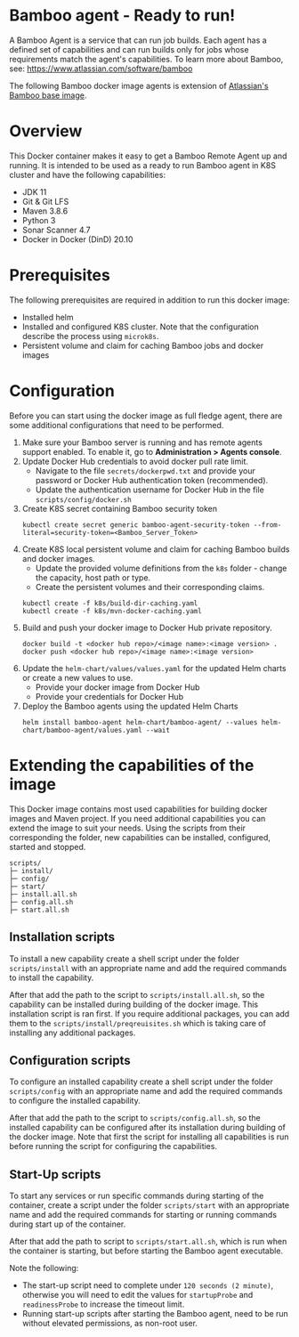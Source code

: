 # Bamboo agent - Ready to run!

A Bamboo Agent is a service that can run job builds. Each agent has a defined set of capabilities and can run builds only for jobs whose requirements match the agent's capabilities.
To learn more about Bamboo, see: https://www.atlassian.com/software/bamboo

The following Bamboo docker image agents is extension of [Atlassian's Bamboo base image](https://bitbucket.org/atlassian-docker/docker-bamboo-agent-base/src/master/).

# Overview

This Docker container makes it easy to get a Bamboo Remote Agent up and running. It is intended to be used as a ready to run Bamboo agent in K8S cluster and have the following capabilities:

* JDK 11
* Git & Git LFS
* Maven 3.8.6
* Python 3
* Sonar Scanner 4.7
* Docker in Docker (DinD) 20.10

# Prerequisites

The following prerequisites are required in addition to run this docker image:
* Installed helm
* Installed and configured K8S cluster. Note that the configuration describe the process using ```microk8s```.
* Persistent volume and claim for caching Bamboo jobs and docker images

# Configuration

Before you can start using the docker image as full fledge agent, there are some additional configurations that need to be performed.

1. Make sure your Bamboo server is running and has remote agents support enabled. To enable it, go to **Administration > Agents console**.
2. Update Docker Hub credentials to avoid docker pull rate limit.
   * Navigate to the file ```secrets/dockerpwd.txt``` and provide your password or Docker Hub authentication token (recommended).
   * Update the authentication username for Docker Hub in the file ```scripts/config/docker.sh```
3. Create K8S secret containing Bamboo security token
    ```shell
    kubectl create secret generic bamboo-agent-security-token --from-literal=security-token=<Bamboo_Server_Token>
    ```
4. Create K8S local persistent volume and claim for caching Bamboo builds and docker images.
   * Update the provided volume definitions from the ```k8s``` folder - change the capacity, host path or type.
   * Create the persistent volumes and their corresponding claims.
   ```shell
   kubectl create -f k8s/build-dir-caching.yaml
   kubectl create -f k8s/mvn-docker-caching.yaml
   ```
5. Build and push your docker image to Docker Hub private repository.
    ```shell
    docker build -t <docker hub repo>/<image name>:<image version> .
    docker push <docker hub repo>/<image name>:<image version>
    ```
6. Update the ```helm-chart/values/values.yaml``` for the updated Helm charts or create a new values to use.
   * Provide your docker image from Docker Hub
   * Provide your credentials for Docker Hub
7. Deploy the Bamboo agents using the updated Helm Charts
    ```shell
    helm install bamboo-agent helm-chart/bamboo-agent/ --values helm-chart/bamboo-agent/values.yaml --wait
    ```

# Extending the capabilities of the image

This Docker image contains most used capabilities for building docker images and Maven project. If you need additional capabilities you can extend the image to suit your needs. Using the scripts from their corresponding the folder, new capabilities can be installed, configured, started and stopped.
```tree
scripts/
├─ install/
├─ config/
├─ start/
├─ install.all.sh
├─ config.all.sh
├─ start.all.sh
```

## Installation scripts

To install a new capability create a shell script under the folder ```scripts/install``` with an appropriate name and add the required commands to install the capability. 

After that add the path to the script to ```scripts/install.all.sh```, so the capability can be installed during building of the docker image. This installation script is ran first. If you require additional packages, you can add them to the ```scripts/install/preqreuisites.sh``` which is taking care of installing any additional packages.

## Configuration scripts

To configure an installed capability create a shell script under the folder ```scripts/config``` with an appropriate name and add the required commands to configure the installed capability.

After that add the path to the script to ```scripts/config.all.sh```, so the installed capability can be configured after its installation during building of the docker image. Note that first the script for installing all capabilities is run before running the script for configuring the capabilities.

## Start-Up scripts

To start any services or run specific commands during starting of the container, create a script under the folder ```scripts/start``` with an appropriate name and add the required commands for starting or running commands during start up of the container.

After that add the path to script to ```scripts/start.all.sh```, which is run when the container is starting, but before starting the Bamboo agent executable. 

Note the following:
   * The start-up script need to complete under ```120 seconds (2 minute)```, otherwise you will need to edit the values for ```startupProbe``` and ```readinessProbe``` to increase the timeout limit.
   * Running start-up scripts after starting the Bamboo agent, need to be run without elevated permissions, as non-root user.

